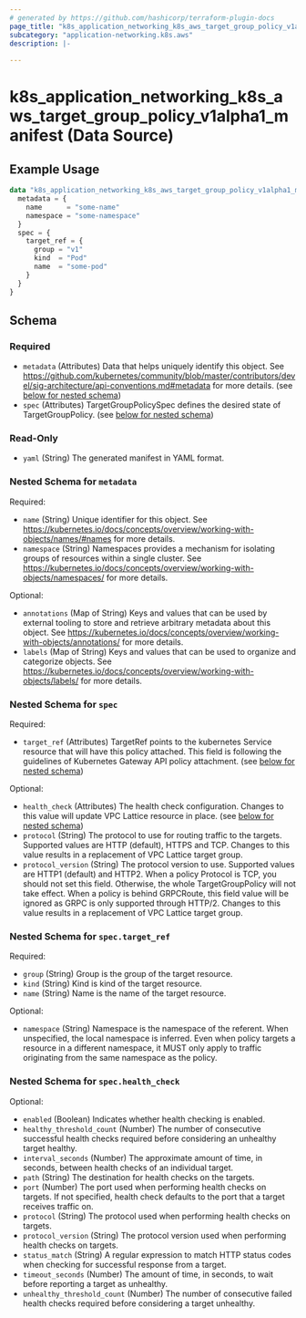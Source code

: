 ```yaml
---
# generated by https://github.com/hashicorp/terraform-plugin-docs
page_title: "k8s_application_networking_k8s_aws_target_group_policy_v1alpha1_manifest Data Source - terraform-provider-k8s"
subcategory: "application-networking.k8s.aws"
description: |-
  
---
```


# k8s_application_networking_k8s_aws_target_group_policy_v1alpha1_manifest (Data Source)



## Example Usage

```terraform
data "k8s_application_networking_k8s_aws_target_group_policy_v1alpha1_manifest" "example" {
  metadata = {
    name      = "some-name"
    namespace = "some-namespace"
  }
  spec = {
    target_ref = {
      group = "v1"
      kind  = "Pod"
      name  = "some-pod"
    }
  }
}
```

<!-- schema generated by tfplugindocs -->
## Schema

### Required

- `metadata` (Attributes) Data that helps uniquely identify this object. See https://github.com/kubernetes/community/blob/master/contributors/devel/sig-architecture/api-conventions.md#metadata for more details. (see [below for nested schema](#nestedatt--metadata))
- `spec` (Attributes) TargetGroupPolicySpec defines the desired state of TargetGroupPolicy. (see [below for nested schema](#nestedatt--spec))

### Read-Only

- `yaml` (String) The generated manifest in YAML format.

<a id="nestedatt--metadata"></a>
### Nested Schema for `metadata`

Required:

- `name` (String) Unique identifier for this object. See https://kubernetes.io/docs/concepts/overview/working-with-objects/names/#names for more details.
- `namespace` (String) Namespaces provides a mechanism for isolating groups of resources within a single cluster. See https://kubernetes.io/docs/concepts/overview/working-with-objects/namespaces/ for more details.

Optional:

- `annotations` (Map of String) Keys and values that can be used by external tooling to store and retrieve arbitrary metadata about this object. See https://kubernetes.io/docs/concepts/overview/working-with-objects/annotations/ for more details.
- `labels` (Map of String) Keys and values that can be used to organize and categorize objects. See https://kubernetes.io/docs/concepts/overview/working-with-objects/labels/ for more details.


<a id="nestedatt--spec"></a>
### Nested Schema for `spec`

Required:

- `target_ref` (Attributes) TargetRef points to the kubernetes Service resource that will have this policy attached.  This field is following the guidelines of Kubernetes Gateway API policy attachment. (see [below for nested schema](#nestedatt--spec--target_ref))

Optional:

- `health_check` (Attributes) The health check configuration.  Changes to this value will update VPC Lattice resource in place. (see [below for nested schema](#nestedatt--spec--health_check))
- `protocol` (String) The protocol to use for routing traffic to the targets. Supported values are HTTP (default), HTTPS and TCP.  Changes to this value results in a replacement of VPC Lattice target group.
- `protocol_version` (String) The protocol version to use. Supported values are HTTP1 (default) and HTTP2. When a policy Protocol is TCP, you should not set this field. Otherwise, the whole TargetGroupPolicy will not take effect. When a policy is behind GRPCRoute, this field value will be ignored as GRPC is only supported through HTTP/2.  Changes to this value results in a replacement of VPC Lattice target group.

<a id="nestedatt--spec--target_ref"></a>
### Nested Schema for `spec.target_ref`

Required:

- `group` (String) Group is the group of the target resource.
- `kind` (String) Kind is kind of the target resource.
- `name` (String) Name is the name of the target resource.

Optional:

- `namespace` (String) Namespace is the namespace of the referent. When unspecified, the local namespace is inferred. Even when policy targets a resource in a different namespace, it MUST only apply to traffic originating from the same namespace as the policy.


<a id="nestedatt--spec--health_check"></a>
### Nested Schema for `spec.health_check`

Optional:

- `enabled` (Boolean) Indicates whether health checking is enabled.
- `healthy_threshold_count` (Number) The number of consecutive successful health checks required before considering an unhealthy target healthy.
- `interval_seconds` (Number) The approximate amount of time, in seconds, between health checks of an individual target.
- `path` (String) The destination for health checks on the targets.
- `port` (Number) The port used when performing health checks on targets. If not specified, health check defaults to the port that a target receives traffic on.
- `protocol` (String) The protocol used when performing health checks on targets.
- `protocol_version` (String) The protocol version used when performing health checks on targets.
- `status_match` (String) A regular expression to match HTTP status codes when checking for successful response from a target.
- `timeout_seconds` (Number) The amount of time, in seconds, to wait before reporting a target as unhealthy.
- `unhealthy_threshold_count` (Number) The number of consecutive failed health checks required before considering a target unhealthy.
